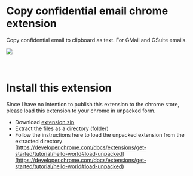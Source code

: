 # Copy confidential email chrome extension
Copy confidential email to clipboard as text. For GMail and GSuite emails.

<img src="demo.gif" />
<br />
<br />
<br />

# Install this extension
Since I have no intention to publish this extension to the chrome store, please load this extension to your chrome in unpacked form.

- Download [extension.zip](https://yakshag.github.io/copy-confidential-email-chrome-extension/extension.zip)
- Extract the files as a directory (folder)
- Follow the instructions here to load the unpacked extension from the extracted directory [https://developer.chrome.com/docs/extensions/get-started/tutorial/hello-world#load-unpacked](https://developer.chrome.com/docs/extensions/get-started/tutorial/hello-world#load-unpacked)
